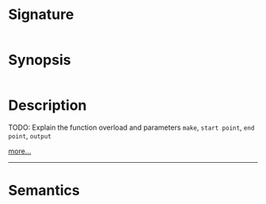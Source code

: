 # Signature
```vikid-signature
```

# Synopsis
```vikid-synopsis
```

# Description
TODO: Explain the function overload and parameters `make`, `start point`, `end point`, `output`

[more...](https://en.wikipedia.org/wiki/Line_segment)

----
# Semantics